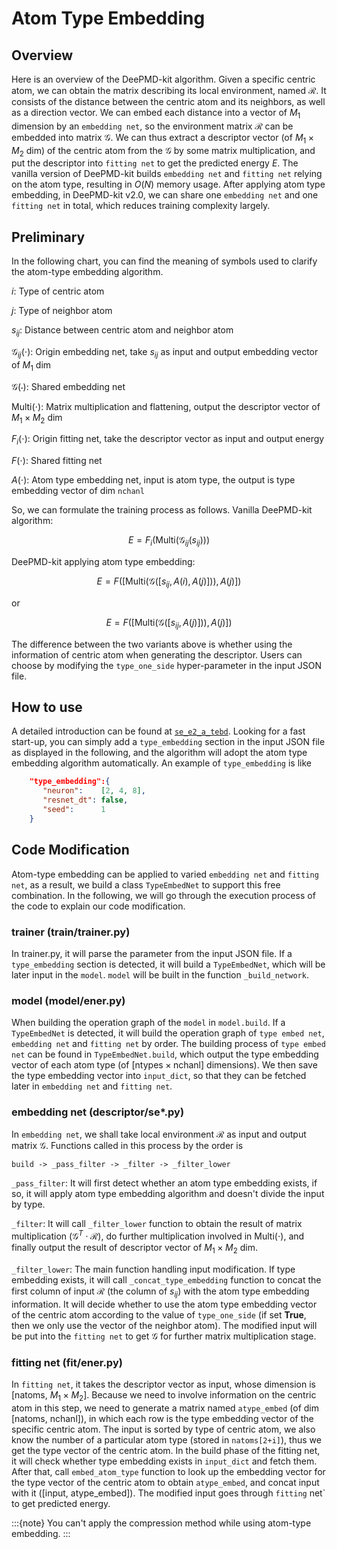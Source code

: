 # Atom Type Embedding

## Overview

Here is an overview of the DeePMD-kit algorithm. Given a specific centric atom, we can obtain the matrix describing its local environment, named $\mathcal R$. It consists of the distance between the centric atom and its neighbors, as well as a direction vector. We can embed each distance into a vector of $M_1$ dimension by an `embedding net`, so the environment matrix $\mathcal R$ can be embedded into matrix $\mathcal G$. We can thus extract a descriptor vector (of $M_1 \times M_2$ dim) of the centric atom from the $\mathcal G$ by some matrix multiplication, and put the descriptor into `fitting net` to get the predicted energy $E$. The vanilla version of DeePMD-kit builds `embedding net` and `fitting net` relying on the atom type, resulting in $O(N)$ memory usage. After applying atom type embedding, in DeePMD-kit v2.0, we can share one `embedding net` and one `fitting net` in total, which reduces training complexity largely.

## Preliminary

In the following chart, you can find the meaning of symbols used to clarify the atom-type embedding algorithm.

<!-- GitHub Markdown cannot render math in a table... -->

$i$: Type of centric atom

$j$: Type of neighbor atom

$s_{ij}$: Distance between centric atom and neighbor atom

$\mathcal G_{ij}(\cdot)$: Origin embedding net, take $s_{ij}$ as input and output embedding vector of $M_1$ dim

$\mathcal G(\cdot)$: Shared embedding net

$\text{Multi}(\cdot)$: Matrix multiplication and flattening, output the descriptor vector of $M_1\times M_2$ dim

$F_i(\cdot)$: Origin fitting net, take the descriptor vector as input and output energy

$F(\cdot)$: Shared fitting net

$A(\cdot)$: Atom type embedding net, input is atom type, the output is type embedding vector of dim `nchanl`

So, we can formulate the training process as follows.
Vanilla DeePMD-kit algorithm:

$$E = F_i( \text{Multi}( \mathcal G_{ij}( s_{ij} ) ) )$$

DeePMD-kit applying atom type embedding:

$$E = F( [ \text{Multi}( \mathcal G( [s_{ij}, A(i), A(j)] ) ), A(j)] )$$

or

$$E = F( [ \text{Multi}( \mathcal G( [s_{ij}, A(j)] ) ), A(j)] )$$

The difference between the two variants above is whether using the information of centric atom when generating the descriptor. Users can choose by modifying the `type_one_side` hyper-parameter in the input JSON file.

## How to use

A detailed introduction can be found at [`se_e2_a_tebd`](../model/train-se-e2-a-tebd.md). Looking for a fast start-up, you can simply add a `type_embedding` section in the input JSON file as displayed in the following, and the algorithm will adopt the atom type embedding algorithm automatically.
An example of `type_embedding` is like

```json
    "type_embedding":{
       "neuron":    [2, 4, 8],
       "resnet_dt": false,
       "seed":      1
    }
```

## Code Modification

Atom-type embedding can be applied to varied `embedding net` and `fitting net`, as a result, we build a class `TypeEmbedNet` to support this free combination. In the following, we will go through the execution process of the code to explain our code modification.

### trainer (train/trainer.py)

In trainer.py, it will parse the parameter from the input JSON file. If a `type_embedding` section is detected, it will build a `TypeEmbedNet`, which will be later input in the `model`. `model` will be built in the function `_build_network`.

### model (model/ener.py)

When building the operation graph of the `model` in `model.build`. If a `TypeEmbedNet` is detected, it will build the operation graph of `type embed net`, `embedding net` and `fitting net` by order. The building process of `type embed net` can be found in `TypeEmbedNet.build`, which output the type embedding vector of each atom type (of [$\text{ntypes} \times \text{nchanl}$] dimensions). We then save the type embedding vector into `input_dict`, so that they can be fetched later in `embedding net` and `fitting net`.

### embedding net (descriptor/se\*.py)

In `embedding net`, we shall take local environment $\mathcal R$ as input and output matrix $\mathcal G$. Functions called in this process by the order is

```
build -> _pass_filter -> _filter -> _filter_lower
```

`_pass_filter`: It will first detect whether an atom type embedding exists, if so, it will apply atom type embedding algorithm and doesn't divide the input by type.

`_filter`: It will call `_filter_lower` function to obtain the result of matrix multiplication ($\mathcal G^T\cdot \mathcal R$), do further multiplication involved in $\text{Multi}(\cdot)$, and finally output the result of descriptor vector of $M_1 \times M_2$ dim.

`_filter_lower`: The main function handling input modification. If type embedding exists, it will call `_concat_type_embedding` function to concat the first column of input $\mathcal R$ (the column of $s_{ij}$) with the atom type embedding information. It will decide whether to use the atom type embedding vector of the centric atom according to the value of `type_one_side` (if set **True**, then we only use the vector of the neighbor atom). The modified input will be put into the `fitting net` to get $\mathcal G$ for further matrix multiplication stage.

### fitting net (fit/ener.py)

In `fitting net`, it takes the descriptor vector as input, whose dimension is [natoms, $M_1\times M_2$]. Because we need to involve information on the centric atom in this step, we need to generate a matrix named `atype_embed` (of dim [natoms, nchanl]), in which each row is the type embedding vector of the specific centric atom. The input is sorted by type of centric atom, we also know the number of a particular atom type (stored in `natoms[2+i]`), thus we get the type vector of the centric atom. In the build phase of the fitting net, it will check whether type embedding exists in `input_dict` and fetch them. After that, call `embed_atom_type` function to look up the embedding vector for the type vector of the centric atom to obtain `atype_embed`, and concat input with it ([input, atype_embed]). The modified input goes through `fitting` net` to get predicted energy.

:::{note}
You can't apply the compression method while using atom-type embedding.
:::
